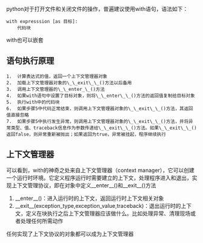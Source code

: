 python对于打开文件和关闭文件的操作，普遍建议使用with语句，语法如下：

```
with expresssion [as 目标]:
	代码块
```

with也可以嵌套

## 语句执行原理

	1.	计算表达式的值，返回一个上下文管理器对象
 	2.	加载上下文管理器对象的\_\_exit\_\_()方法以后备用
 	3.	调用上下文管理器的\_\_enter_\_()方法
 	4.	如果with语句中设置了目标对象，则将\_\_enter\_\_()方法的返回值复制给目标对象
 	5.	执行with中的代码块
 	6.	如果步骤5中代码正常结束，则调用上下文管理器对象的\_\_exit\_\_()方法，其返回值直接忽略
 	7.	如果步骤5中执行发生异常，则调用上下文管理器对象的\_\_exit\_\_()方法，并将异常类型、值、traceback信息作为参数传递给\_\_exit\_\_()方法。如果\_\_exit\_\_()返回false，则异常重新被抛出；如果返回为true，异常被挂起，程序继续执行

## 上下文管理器

可以看到，with的神奇之处来自上下文管理器（context manager），它可以创建一个运行时环境。它定义程序运行时需要建立的上下文，处理程序进入和退出，实现上下文管理协议，即在对象中定义\_\_enter\_\_()和\_\_exit\_\_()方法

1. \_\_enter\_\_()：进入运行时的上下文，返回运行时上下文相关对象
2. \_\_exit\_\_(exception_type,exception_value,traceback)：退出运行时的上下文，定义在块执行之后上下文管理器应该做什么。比如处理异常、清理现场或者处理任何所需动作

任何实现了上下文协议的对象都可以成为上下文管理器